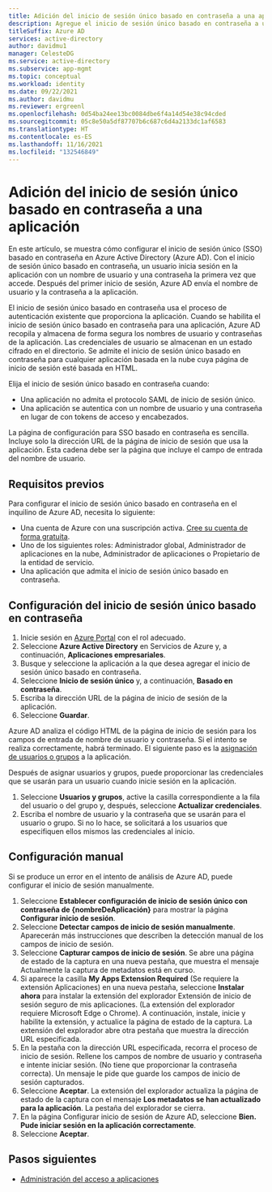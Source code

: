 ```yaml
---
title: Adición del inicio de sesión único basado en contraseña a una aplicación
description: Agregue el inicio de sesión único basado en contraseña a una aplicación en Azure Active Directory.
titleSuffix: Azure AD
services: active-directory
author: davidmu1
manager: CelesteDG
ms.service: active-directory
ms.subservice: app-mgmt
ms.topic: conceptual
ms.workload: identity
ms.date: 09/22/2021
ms.author: davidmu
ms.reviewer: ergreenl
ms.openlocfilehash: 0d54ba24ee13bc0084dbe6f4a14d54e38c94cded
ms.sourcegitcommit: 05c8e50a5df87707b6c687c6d4a2133dc1af6583
ms.translationtype: HT
ms.contentlocale: es-ES
ms.lasthandoff: 11/16/2021
ms.locfileid: "132546849"
---
```

# <a name="add-password-based-single-sign-on-to-an-application"></a>Adición del inicio de sesión único basado en contraseña a una aplicación

En este artículo, se muestra cómo configurar el inicio de sesión único (SSO) basado en contraseña en Azure Active Directory (Azure AD). Con el inicio de sesión único basado en contraseña, un usuario inicia sesión en la aplicación con un nombre de usuario y una contraseña la primera vez que accede. Después del primer inicio de sesión, Azure AD envía el nombre de usuario y la contraseña a la aplicación. 

El inicio de sesión único basado en contraseña usa el proceso de autenticación existente que proporciona la aplicación. Cuando se habilita el inicio de sesión único basado en contraseña para una aplicación, Azure AD recopila y almacena de forma segura los nombres de usuario y contraseñas de la aplicación. Las credenciales de usuario se almacenan en un estado cifrado en el directorio. Se admite el inicio de sesión único basado en contraseña para cualquier aplicación basada en la nube cuya página de inicio de sesión esté basada en HTML.

Elija el inicio de sesión único basado en contraseña cuando:
- Una aplicación no admita el protocolo SAML de inicio de sesión único.
- Una aplicación se autentica con un nombre de usuario y una contraseña en lugar de con tokens de acceso y encabezados.

La página de configuración para SSO basado en contraseña es sencilla. Incluye solo la dirección URL de la página de inicio de sesión que usa la aplicación. Esta cadena debe ser la página que incluye el campo de entrada del nombre de usuario.

## <a name="prerequisites"></a>Requisitos previos

Para configurar el inicio de sesión único basado en contraseña en el inquilino de Azure AD, necesita lo siguiente:
-   Una cuenta de Azure con una suscripción activa. [Cree su cuenta de forma gratuita](https://azure.microsoft.com/free/?WT.mc_id=A261C142F).
-   Uno de los siguientes roles: Administrador global, Administrador de aplicaciones en la nube, Administrador de aplicaciones o Propietario de la entidad de servicio.
-   Una aplicación que admita el inicio de sesión único basado en contraseña.

## <a name="configure-password-based-single-sign-on"></a>Configuración del inicio de sesión único basado en contraseña

1.  Inicie sesión en [Azure Portal](https://portal.azure.com) con el rol adecuado.
1.  Seleccione **Azure Active Directory** en Servicios de Azure y, a continuación, **Aplicaciones empresariales**.
1.  Busque y seleccione la aplicación a la que desea agregar el inicio de sesión único basado en contraseña.
1.  Seleccione **Inicio de sesión único** y, a continuación, **Basado en contraseña**.
1.  Escriba la dirección URL de la página de inicio de sesión de la aplicación.
1.  Seleccione **Guardar**. 

Azure AD analiza el código HTML de la página de inicio de sesión para los campos de entrada de nombre de usuario y contraseña. Si el intento se realiza correctamente, habrá terminado. El siguiente paso es la [asignación de usuarios o grupos](add-application-portal-assign-users.md) a la aplicación. 

Después de asignar usuarios y grupos, puede proporcionar las credenciales que se usarán para un usuario cuando inicie sesión en la aplicación. 

1. Seleccione **Usuarios y grupos**, active la casilla correspondiente a la fila del usuario o del grupo y, después, seleccione **Actualizar credenciales**. 
1. Escriba el nombre de usuario y la contraseña que se usarán para el usuario o grupo. Si no lo hace, se solicitará a los usuarios que especifiquen ellos mismos las credenciales al inicio.

## <a name="manual-configuration"></a>Configuración manual

Si se produce un error en el intento de análisis de Azure AD, puede configurar el inicio de sesión manualmente.

1. Seleccione **Establecer configuración de inicio de sesión único con contraseña de {nombreDeAplicación}** para mostrar la página **Configurar inicio de sesión**.
1. Seleccione **Detectar campos de inicio de sesión manualmente**. Aparecerán más instrucciones que describen la detección manual de los campos de inicio de sesión.
1. Seleccione **Capturar campos de inicio de sesión**. Se abre una página de estado de la captura en una nueva pestaña, que muestra el mensaje Actualmente la captura de metadatos está en curso.
1. Si aparece la casilla **My Apps Extension Required** (Se requiere la extensión Aplicaciones) en una nueva pestaña, seleccione **Instalar ahora** para instalar la extensión del explorador Extensión de inicio de sesión seguro de mis aplicaciones. (La extensión del explorador requiere Microsoft Edge o Chrome). A continuación, instale, inicie y habilite la extensión, y actualice la página de estado de la captura. La extensión del explorador abre otra pestaña que muestra la dirección URL especificada.
1. En la pestaña con la dirección URL especificada, recorra el proceso de inicio de sesión. Rellene los campos de nombre de usuario y contraseña e intente iniciar sesión. (No tiene que proporcionar la contraseña correcta). Un mensaje le pide que guarde los campos de inicio de sesión capturados.
1. Seleccione **Aceptar**. La extensión del explorador actualiza la página de estado de la captura con el mensaje **Los metadatos se han actualizado para la aplicación**. La pestaña del explorador se cierra.
1. En la página Configurar inicio de sesión de Azure AD, seleccione **Bien. Pude iniciar sesión en la aplicación correctamente**.
1. Seleccione **Aceptar**.

## <a name="next-steps"></a>Pasos siguientes

- [Administración del acceso a aplicaciones](what-is-access-management.md)
